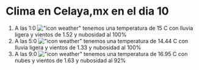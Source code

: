 # Clima en Celaya,mx en el dia 10

1. A las 1:0 !["icon weather"](http://openweathermap.org/img/w/10n.png) tenemos una temperatura de 15 C con lluvia ligera y  vientos de 1.52 y nubosidad al 100%
1. A las 5:0 !["icon weather"](http://openweathermap.org/img/w/10n.png) tenemos una temperatura de 14.44 C con lluvia ligera y  vientos de 1.33 y nubosidad al 100%
1. A las 9:0 !["icon weather"](http://openweathermap.org/img/w/04d.png) tenemos una temperatura de 16.95 C con nubes y  vientos de 1.63 y nubosidad al 92%
